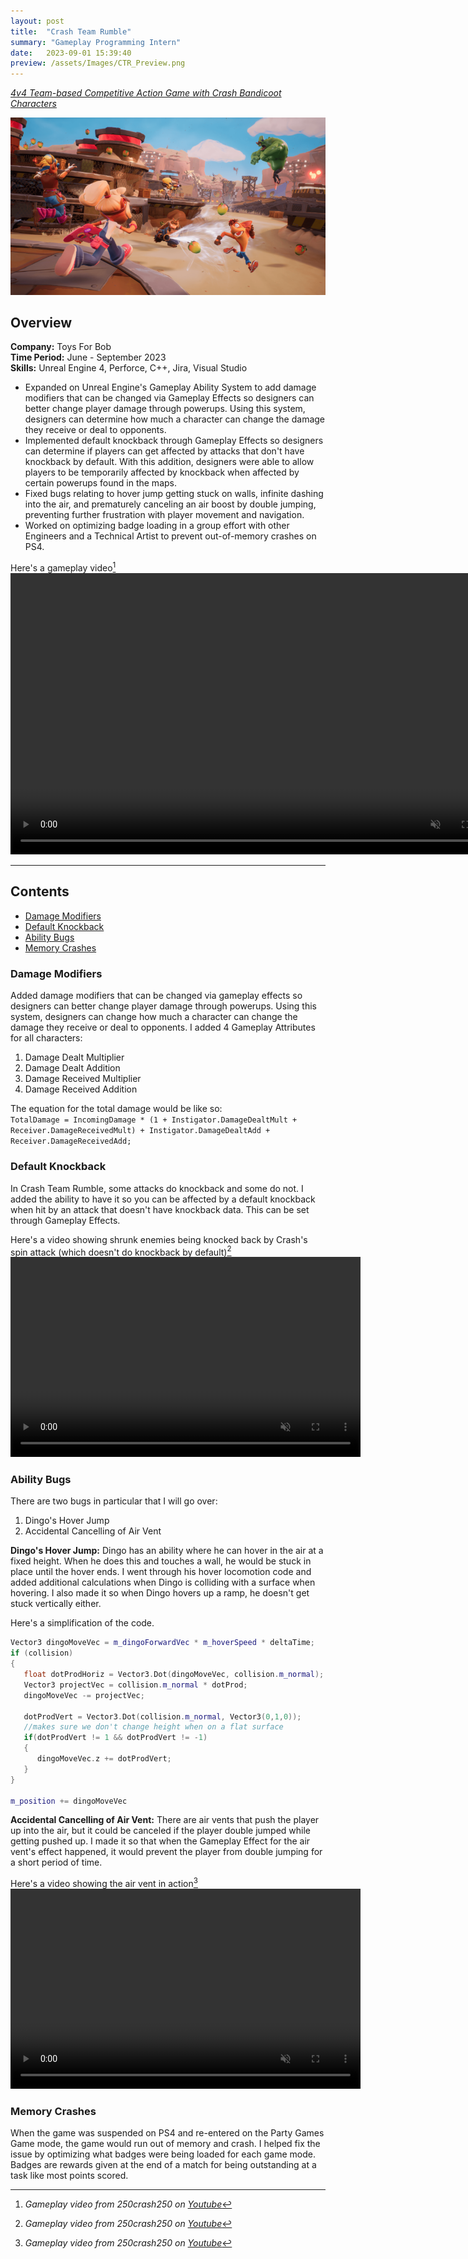 ```yaml
---
layout: post
title:  "Crash Team Rumble"
summary: "Gameplay Programming Intern"
date:   2023-09-01 15:39:40
preview: /assets/Images/CTR_Preview.png
---
```

[_4v4 Team-based Competitive Action Game with Crash Bandicoot Characters_](https://www.crashbandicoot.com/crashteamrumble)

![Picture 1](/assets/Images/CTR_Full.png)

## Overview
**Company:** Toys For Bob<br>
**Time Period:** June - September 2023<br>
**Skills:** Unreal Engine 4, Perforce, C++, Jira, Visual Studio<br>

  - Expanded on Unreal Engine's Gameplay Ability System to add damage modifiers that can be changed via Gameplay Effects so designers can better change player damage through powerups. Using this system, designers can determine how much a character can change the damage they receive or deal to opponents.
  - Implemented default knockback through Gameplay Effects so designers can determine if players can get affected by attacks that don't have knockback by default. With this addition, designers were able to allow players to be temporarily affected by knockback when affected by certain powerups found in the maps.
  - Fixed bugs relating to hover jump getting stuck on walls, infinite dashing into the air, and prematurely canceling an air boost by double jumping, preventing further frustration with player movement and navigation.
  - Worked on optimizing badge loading in a group effort with other Engineers and a Technical Artist to prevent out-of-memory crashes on PS4.

Here's a gameplay video[^1]
<video width="800" height="450" autoplay loop controls muted>
   <source type="video/mp4" src="/assets/Videos/CTR_Clip1.mp4">
</video>

---
    
## Contents
- [Damage Modifiers](#damage-modifiers)
- [Default Knockback](#default-knockback)
- [Ability Bugs](#ability-bugs)
- [Memory Crashes](#memory-crashes)

### Damage Modifiers
Added damage modifiers that can be changed via gameplay effects so designers can better change player damage through powerups. Using this system, designers can change how much a character can change the damage they receive or deal to opponents. I added 4 Gameplay Attributes for all characters:
1. Damage Dealt Multiplier
2. Damage Dealt Addition
3. Damage Received Multiplier
4. Damage Received Addition

The equation for the total damage would be like so:<br>
`TotalDamage = IncomingDamage * (1 + Instigator.DamageDealtMult + Receiver.DamageReceivedMult) + Instigator.DamageDealtAdd + Receiver.DamageReceivedAdd;`

### Default Knockback
In Crash Team Rumble, some attacks do knockback and some do not. I added the ability to have it so you can be affected by a default knockback when hit by an attack that doesn't have knockback data. This can be set through Gameplay Effects.

Here's a video showing shrunk enemies being knocked back by Crash's spin attack (which doesn't do knockback by default)[^2]
<video width="560" height="320" autoplay loop controls muted>
   <source type="video/mp4" src="/assets/Videos/CTR_shrinkray.mp4">
</video>

### Ability Bugs
There are two bugs in particular that I will go over:
1. Dingo's Hover Jump
2. Accidental Cancelling of Air Vent

**Dingo's Hover Jump:** Dingo has an ability where he can hover in the air at a fixed height. When he does this and touches a wall, he would be stuck in place until the hover ends. I went through his hover locomotion code and added additional calculations when Dingo is colliding with a surface when hovering. I also made it so when Dingo hovers up a ramp, he doesn't get stuck vertically either.

Here's a simplification of the code.
```cpp
Vector3 dingoMoveVec = m_dingoForwardVec * m_hoverSpeed * deltaTime;
if (collision)
{
   float dotProdHoriz = Vector3.Dot(dingoMoveVec, collision.m_normal);
   Vector3 projectVec = collision.m_normal * dotProd;
   dingoMoveVec -= projectVec;

   dotProdVert = Vector3.Dot(collision.m_normal, Vector3(0,1,0));
   //makes sure we don't change height when on a flat surface
   if(dotProdVert != 1 && dotProdVert != -1)
   {
      dingoMoveVec.z += dotProdVert;
   }
}

m_position += dingoMoveVec
```

**Accidental Cancelling of Air Vent:** There are air vents that push the player up into the air, but it could be canceled if the player double jumped while getting pushed up. I made it so that when the Gameplay Effect for the air vent's effect happened, it would prevent the player from double jumping for a short period of time.

Here's a video showing the air vent in action[^3]
<video width="560" height="320" autoplay loop controls muted>
   <source type="video/mp4" src="/assets/Videos/CTR_AirVent.mp4">
</video>

### Memory Crashes
When the game was suspended on PS4 and re-entered on the Party Games Game mode, the game would run out of memory and crash. I helped fix the issue by optimizing what badges were being loaded for each game mode. Badges are rewards given at the end of a match for being outstanding at a task like most points scored.

[^1]:_Gameplay video from 250crash250 on_ [_Youtube_](https://www.youtube.com/watch?v=WCZKySkX7Xo)
[^2]:_Gameplay video from 250crash250 on_ [_Youtube_](https://www.youtube.com/watch?v=8lZRjiBDriU)
[^3]:_Gameplay video from 250crash250 on_ [_Youtube_](https://www.youtube.com/watch?v=55T-njjr1Qw)
